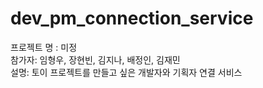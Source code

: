 # dev_pm_connection_service

프로젝트 명 : 미정\
참가자: 임형우, 장현빈, 김지나, 배정인, 김재민\
설명: 토이 프로젝트를 만들고 싶은 개발자와 기획자 연결 서비스
